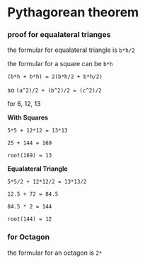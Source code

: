 # Pythagorean theorem
### proof for equalateral trianges
the formular for equalateral triangle is `b*h/2`

the formular for a square can be `b*h`

`(b*h + b*h) = 2(b*h/2 + b*h/2)`

so `(a^2)/2 + (b^2)/2 = (c^2)/2`

for 6, 12, 13

**With Squares**

`5*5 + 12*12 = 13*13`

`25 + 144 = 169`

`root(169) = 13`

**Equalateral Triangle**

`5*5/2 + 12*12/2 = 13*13/2`

`12.5 + 72 = 84.5`

`84.5 * 2 = 144`

`root(144) = 12`
### for Octagon
the formular for an octagon is `2*`
